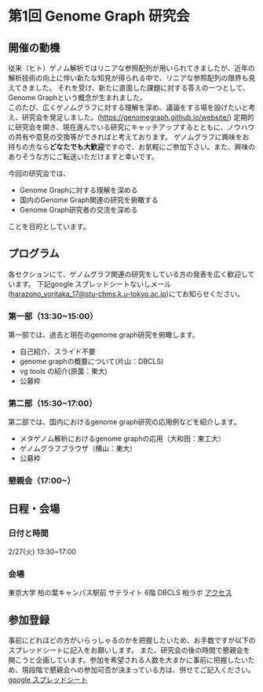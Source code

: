 # 第1回 Genome Graph 研究会

## 開催の動機
従来（ヒト）ゲノム解析ではリニアな参照配列が用いられてきましたが、近年の解析技術の向上に伴い新たな知見が得られる中で、リニアな参照配列の限界も見えてきました。
それを受け、新たに直面した課題に対する答えの一つとして、Genome Graphという概念が生まれました。<br>
このたび、広くゲノムグラフに対する理解を深め、議論をする場を設けたいと考え、研究会を発足しました。(https://genomegraph.github.io/website/) 
定期的に研究会を開き、現在進んでいる研究にキャッチアップするとともに、ノウハウの共有や意見の交換等ができればと考えております。
ゲノムグラフに興味をお持ちの方なら<strong>どなたでも大歓迎</strong>ですので、お気軽にご参加下さい。また、興味のありそうな方にご転送いただけますと幸いです。

今回の研究会では、
- Genome Graphに対する理解を深める
- 国内のGenome Graph関連の研究を俯瞰する
- Genome Graph研究者の交流を深める

ことを目的としています。


## プログラム
各セクションにて、ゲノムグラフ関連の研究をしている方の発表を広く歓迎しています。
下記google スプレッドシートないしメール(harazono_yoritaka_17@stu-cbms.k.u-tokyo.ac.jp)にてお知らせください。
### 第一部（13:30~15:00）
第一部では、過去と現在のgenome graph研究を俯瞰します。
- 自己紹介、スライド不要
- genome graphの概要について(片山：DBCLS)
- vg tools の紹介(原薗：東大)
- 公募枠

### 第二部（15:30~17:00）
第二部では、国内におけるgenome graph研究の応用例などを紹介します。
- メタゲノム解析におけるgenome graphの応用（大和田：東工大）
- ゲノムグラフブラウザ（横山：東大）
- 公募枠

### 懇親会（17:00~）


## 日程・会場
### 日付と時間
2/27(火) 13:30~17:00
### 会場
東京大学 柏の葉キャンパス駅前 サテライト 6階 DBCLS 柏ラボ
[アクセス](http://dbcls.rois.ac.jp/access)

## 参加登録
事前にどれほどの方がいらっしゃるのかを把握したいため、お手数ですが以下のスプレッドシートに記入をお願いします。
また、研究会の後の時間で懇親会を開こうと企画しています。参加を希望される人数を大まかに事前に把握したいため、現段階で懇親会への参加可否が決まっている方は、併せてご記入ください。
[google スプレッドシート](https://docs.google.com/spreadsheets/d/1kuLJ2U0ZJ2CsmqbuhcTKD_HqsUWTXT9Y21Lj6a08MjY/edit?usp=sharing)
